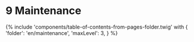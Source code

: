# 9 Maintenance

{% include 'components/table-of-contents-from-pages-folder.twig' with {
  'folder': 'en/maintenance',
  'maxLevel': 3,
} %}

